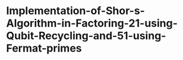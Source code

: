# Implementation-of-Shor-s-Algorithm-in-Factoring-21-using-Qubit-Recycling-and-51-using-Fermat-primes